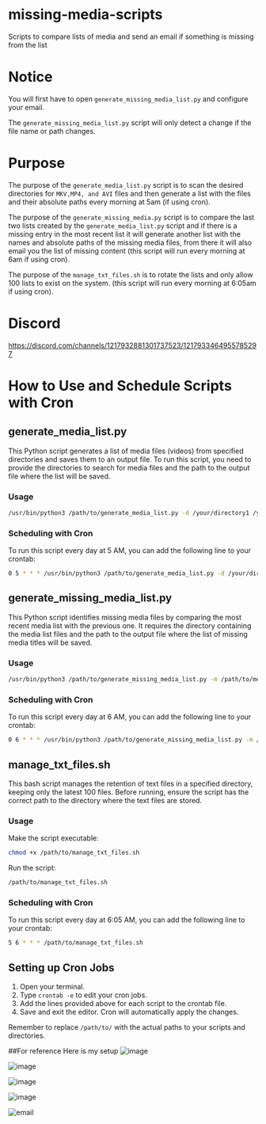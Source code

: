 # missing-media-scripts
Scripts to compare lists of media and send an email if something is missing from the list

# Notice
You will first have to open `generate_missing_media_list.py` and configure your email.

The `generate_missing_media_list.py` script will only detect a change if the file name or path changes.

# Purpose
The purpose of the `generate_media_list.py` script is to scan the desired directories for `MKV,MP4, and AVI` files and then generate a list with the files and their absolute paths every morning at 5am (if using cron).

The purpose of the `generate_missing_media.py` script is to compare the last two lists created by the `generate_media_list.py` script and if there is a missing entry in the most recent list it will generate another list with the names and absolute paths of the missing media files, from there it will also email you the list of missing content (this script will run every morning at 6am if using cron).

The purpose of the `manage_txt_files.sh` is to rotate the lists and only allow 100 lists to exist on the system. (this script will run every morning at 6:05am if using cron).

# Discord
https://discord.com/channels/1217932881301737523/1217933464955785297

# How to Use and Schedule Scripts with Cron

## generate_media_list.py
This Python script generates a list of media files (videos) from specified directories and saves them to an output file. To run this script, you need to provide the directories to search for media files and the path to the output file where the list will be saved.

### Usage
```bash
/usr/bin/python3 /path/to/generate_media_list.py -d /your/directory1 /your/directory2 -o /path/to/output/media_list.txt
```

### Scheduling with Cron
To run this script every day at 5 AM, you can add the following line to your crontab:
```bash
0 5 * * * /usr/bin/python3 /path/to/generate_media_list.py -d /your/directory1 /your/directory2 -o /path/to/output/media_list.txt
```

## generate_missing_media_list.py
This Python script identifies missing media files by comparing the most recent media list with the previous one. It requires the directory containing the media list files and the path to the output file where the list of missing media titles will be saved.

### Usage
```bash
/usr/bin/python3 /path/to/generate_missing_media_list.py -m /path/to/media_list_dir -o /path/to/output/missing_media_list.txt
```

### Scheduling with Cron
To run this script every day at 6 AM, you can add the following line to your crontab:
```bash
0 6 * * * /usr/bin/python3 /path/to/generate_missing_media_list.py -m /path/to/media_list_dir -o /path/to/output/missing_media_list.txt
```

## manage_txt_files.sh
This bash script manages the retention of text files in a specified directory, keeping only the latest 100 files. Before running, ensure the script has the correct path to the directory where the text files are stored.

### Usage
Make the script executable:
```bash
chmod +x /path/to/manage_txt_files.sh
```

Run the script:
```bash
/path/to/manage_txt_files.sh
```

### Scheduling with Cron
To run this script every day at 6:05 AM, you can add the following line to your crontab:
```bash
5 6 * * * /path/to/manage_txt_files.sh
```

## Setting up Cron Jobs
1. Open your terminal.
2. Type `crontab -e` to edit your cron jobs.
3. Add the lines provided above for each script to the crontab file.
4. Save and exit the editor. Cron will automatically apply the changes.

Remember to replace `/path/to/` with the actual paths to your scripts and directories.

##For reference
Here is my setup
![image](https://github.com/TrueBankai416/missing-media-scripts/assets/97103466/f47e7c33-06b4-42cd-9107-d251a88d7656)

![image](https://github.com/TrueBankai416/missing-media-scripts/assets/97103466/bea11c19-7673-401b-abe9-044c75d1362d)

![image](https://github.com/TrueBankai416/missing-media-scripts/assets/97103466/c21528a3-6528-4520-b328-d81b9fc38804)

![image](https://github.com/TrueBankai416/missing-media-scripts/assets/97103466/8fa4114a-d6cc-4646-b7f4-5c58d723fe38)

![email](https://github.com/TrueBankai416/missing-media-scripts/assets/97103466/a84c473e-fbb6-44a9-8430-26a8da50ff83)



